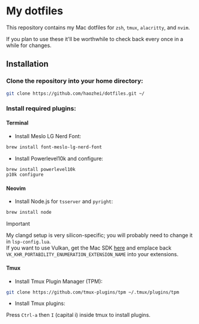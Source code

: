 # My dotfiles

This repository contains my Mac dotfiles for `zsh`, `tmux`, `alacritty`, and `nvim`.

If you plan to use these it'll be worthwhile to check back every once in a while for changes.

## Installation

### Clone the repository into your home directory:

```sh
git clone https://github.com/haozhei/dotfiles.git ~/
```

### Install required plugins:

#### Terminal

- Install Meslo LG Nerd Font:

```sh
brew install font-meslo-lg-nerd-font
```

- Install Powerlevel10k and configure:

```sh
brew install powerlevel10k
p10k configure
```

#### Neovim

- Install Node.js for `tsserver` and `pyright`:

```sh
brew install node
```

> [!IMPORTANT]  
> My clangd setup is very silicon-specific; you will probably need to change it in `lsp-config.lua`.  
> If you want to use Vulkan, get the Mac SDK [here](https://vulkan.lunarg.com/sdk/home) and emplace back `VK_KHR_PORTABILITY_ENUMERATION_EXTENSION_NAME` into your extensions.

#### Tmux

- Install Tmux Plugin Manager (TPM):

```sh
git clone https://github.com/tmux-plugins/tpm ~/.tmux/plugins/tpm
```

- Install Tmux plugins:

Press `Ctrl-a` then `I` (capital i) inside tmux to install plugins.

